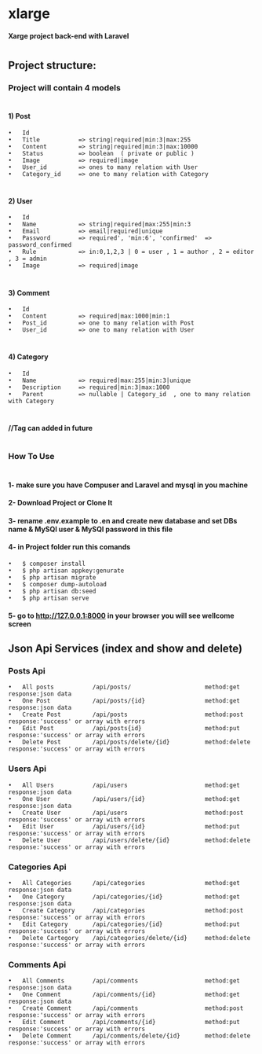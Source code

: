 #                   xlarge
####    Xarge project back-end with Laravel
#
#
## Project structure:
### Project will contain 4 models
#
#### 1)	Post
    •	Id
    •	Title           => string|required|min:3|max:255
    •	Content         => string|required|min:3|max:10000
    •	Status          => boolean  ( private or public )
    •	Image           => required|image
    •	User_id         => ones to many relation with User
    •	Category_id     => one to many relation with Category
#
#### 2)	User
    •	Id
    •	Name            => string|required|max:255|min:3
    •	Email           => email|required|unique
    •	Password        => required', 'min:6', 'confirmed'  => password_confirmed
    •	Rule            => in:0,1,2,3 | 0 = user , 1 = author , 2 = editor , 3 = admin 
    •	Image           => required|image
#
#### 3)	Comment
    •	Id
    •	Content         => required|max:1000|min:1
    •	Post_id         => one to many relation with Post
    •	User_id         => one to many relation with User
#
#### 4)	Category
    •	Id
    •	Name            => required|max:255|min:3|unique
    •	Description     => required|min:3|max:1000
    •	Parent          => nullable | Category_id  , one to many relation with Category
#
####  //Tag can added in future
#
#
### How To Use
#
#### 1- make sure you have Compuser and Laravel and mysql in you machine
#### 2- Download Project or Clone It
#### 3- rename .env.example to .en and create new database and set DBs name & MySQl user & MySQl password in this file
#### 4- in Project folder run this comands
    •	$ composer install
    •	$ php artisan appkey:genurate
    •	$ php artisan migrate
    •	$ composer dump-autoload
    •	$ php artisan db:seed
    •	$ php artisan serve
#### 5- go to http://127.0.0.1:8000 in your browser you will see wellcome screen
##
## Json Api Services (index and show and delete)
### Posts Api
    •	All posts           /api/posts/                     method:get          response:json data          
    •	One Post            /api/posts/{id}                 method:get          response:json data
    •	Create Post         /api/posts                      method:post         response:'success' or array with errors
    •	Edit Post           /api/posts{id}                  method:put          response:'success' or array with errors
    •	Delete Post         /api/posts/delete/{id}          method:delete       response:'success' or array with errors
### Users Api
    •	All Users           /api/users                      method:get          response:json data
    •	One User            /api/users/{id}                 method:get          response:json data
    •	Create User         /api/users                      method:post         response:'success' or array with errors
    •	Edit User           /api/users/{id}                 method:put          response:'success' or array with errors
    •	Delete User         /api/users/delete/{id}          method:delete       response:'success' or array with errors
### Categories Api
    •	All Categories      /api/categories                 method:get          response:json data
    •	One Category        /api/categories/{id}            method:get          response:json data
    •	Create Category     /api/categories                 method:post         response:'success' or array with errors
    •	Edit Category       /api/categories/{id}            method:put          response:'success' or array with errors
    •	Delete Cartegory    /api/categories/delete/{id}     method:delete       response:'success' or array with errors
### Comments Api
    •	All Comments        /api/comments                   method:get          response:json data
    •	One Comment         /api/comments/{id}              method:get          response:json data
    •	Create Comment      /api/comments                   method:post         response:'success' or array with errors
    •	Edit Comment        /api/comments/{id}              method:put          response:'success' or array with errors
    •	Delete Comment      /api/comments/delete/{id}       method:delete       response:'success' or array with errors
